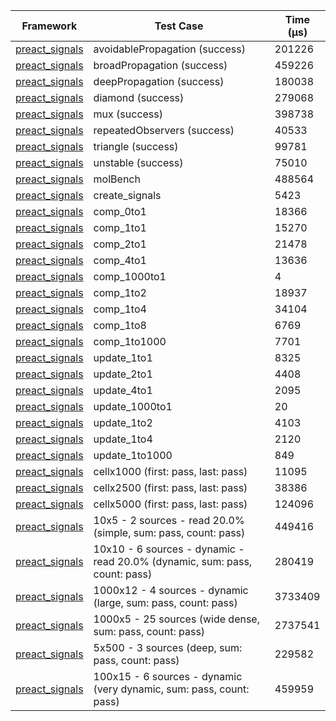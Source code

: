 | Framework | Test Case | Time (μs) |
| --- | --- | --- |
| [preact_signals](https://pub.dev/packages/preact_signals) | avoidablePropagation (success) | 201226 |
| [preact_signals](https://pub.dev/packages/preact_signals) | broadPropagation (success) | 459226 |
| [preact_signals](https://pub.dev/packages/preact_signals) | deepPropagation (success) | 180038 |
| [preact_signals](https://pub.dev/packages/preact_signals) | diamond (success) | 279068 |
| [preact_signals](https://pub.dev/packages/preact_signals) | mux (success) | 398738 |
| [preact_signals](https://pub.dev/packages/preact_signals) | repeatedObservers (success) | 40533 |
| [preact_signals](https://pub.dev/packages/preact_signals) | triangle (success) | 99781 |
| [preact_signals](https://pub.dev/packages/preact_signals) | unstable (success) | 75010 |
| [preact_signals](https://pub.dev/packages/preact_signals) | molBench | 488564 |
| [preact_signals](https://pub.dev/packages/preact_signals) | create_signals | 5423 |
| [preact_signals](https://pub.dev/packages/preact_signals) | comp_0to1 | 18366 |
| [preact_signals](https://pub.dev/packages/preact_signals) | comp_1to1 | 15270 |
| [preact_signals](https://pub.dev/packages/preact_signals) | comp_2to1 | 21478 |
| [preact_signals](https://pub.dev/packages/preact_signals) | comp_4to1 | 13636 |
| [preact_signals](https://pub.dev/packages/preact_signals) | comp_1000to1 | 4 |
| [preact_signals](https://pub.dev/packages/preact_signals) | comp_1to2 | 18937 |
| [preact_signals](https://pub.dev/packages/preact_signals) | comp_1to4 | 34104 |
| [preact_signals](https://pub.dev/packages/preact_signals) | comp_1to8 | 6769 |
| [preact_signals](https://pub.dev/packages/preact_signals) | comp_1to1000 | 7701 |
| [preact_signals](https://pub.dev/packages/preact_signals) | update_1to1 | 8325 |
| [preact_signals](https://pub.dev/packages/preact_signals) | update_2to1 | 4408 |
| [preact_signals](https://pub.dev/packages/preact_signals) | update_4to1 | 2095 |
| [preact_signals](https://pub.dev/packages/preact_signals) | update_1000to1 | 20 |
| [preact_signals](https://pub.dev/packages/preact_signals) | update_1to2 | 4103 |
| [preact_signals](https://pub.dev/packages/preact_signals) | update_1to4 | 2120 |
| [preact_signals](https://pub.dev/packages/preact_signals) | update_1to1000 | 849 |
| [preact_signals](https://pub.dev/packages/preact_signals) | cellx1000 (first: pass, last: pass) | 11095 |
| [preact_signals](https://pub.dev/packages/preact_signals) | cellx2500 (first: pass, last: pass) | 38386 |
| [preact_signals](https://pub.dev/packages/preact_signals) | cellx5000 (first: pass, last: pass) | 124096 |
| [preact_signals](https://pub.dev/packages/preact_signals) | 10x5 - 2 sources - read 20.0% (simple, sum: pass, count: pass) | 449416 |
| [preact_signals](https://pub.dev/packages/preact_signals) | 10x10 - 6 sources - dynamic - read 20.0% (dynamic, sum: pass, count: pass) | 280419 |
| [preact_signals](https://pub.dev/packages/preact_signals) | 1000x12 - 4 sources - dynamic (large, sum: pass, count: pass) | 3733409 |
| [preact_signals](https://pub.dev/packages/preact_signals) | 1000x5 - 25 sources (wide dense, sum: pass, count: pass) | 2737541 |
| [preact_signals](https://pub.dev/packages/preact_signals) | 5x500 - 3 sources (deep, sum: pass, count: pass) | 229582 |
| [preact_signals](https://pub.dev/packages/preact_signals) | 100x15 - 6 sources - dynamic (very dynamic, sum: pass, count: pass) | 459959 |
